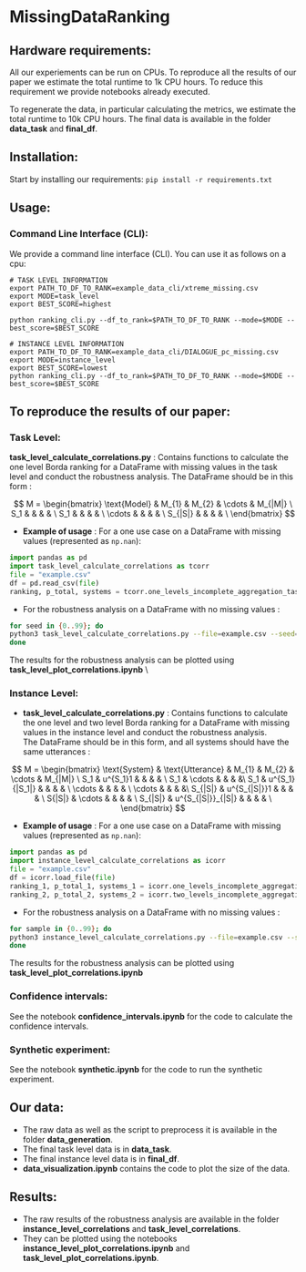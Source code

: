 # MissingDataRanking

## Hardware requirements:

All our experiements can be run on CPUs. To reproduce all the results of our paper we estimate the total runtime to 1k CPU hours. 
To reduce this requirement we provide notebooks already executed.

To regenerate the data, in particular calculating the metrics, we estimate the total runtime to 10k CPU hours. The final data is available in the folder **data_task** and **final_df**.


## Installation:

Start by installing our requirements:
```pip install -r requirements.txt```

## Usage:

### Command Line Interface (CLI):
We provide a command line interface (CLI). You can use it as follows on a cpu:

``` 
# TASK LEVEL INFORMATION
export PATH_TO_DF_TO_RANK=example_data_cli/xtreme_missing.csv
export MODE=task_level
export BEST_SCORE=highest

python ranking_cli.py --df_to_rank=$PATH_TO_DF_TO_RANK --mode=$MODE --best_score=$BEST_SCORE

# INSTANCE LEVEL INFORMATION
export PATH_TO_DF_TO_RANK=example_data_cli/DIALOGUE_pc_missing.csv
export MODE=instance_level
export BEST_SCORE=lowest
python ranking_cli.py --df_to_rank=$PATH_TO_DF_TO_RANK --mode=$MODE --best_score=$BEST_SCORE
```

## To reproduce the results of our paper:

### Task Level:
**task_level_calculate_correlations.py** : Contains functions to calculate the one level Borda ranking for a DataFrame with missing values in the task level and conduct the robustness analysis.
The DataFrame should be in this form :

$$
M = \begin{bmatrix} \text{Model} & M_{1} & M_{2} & \cdots & M_{|M|} \ 
S_1 & & & & \ 
S_1 & & & & \ 
\cdots & & & & \ 
S_{|S|} & & & & \
\end{bmatrix}
$$ 

- **Example of usage** : For a one use case on a DataFrame with missing values (represented as `np.nan`):
```python
import pandas as pd
import task_level_calculate_correlations as tcorr
file = "example.csv"
df = pd.read_csv(file)
ranking, p_total, systems = tcorr.one_levels_incomplete_aggregation_task_level(df)
```
- For the robustness analysis on a DataFrame with no missing values :
```bash
for seed in {0..99}; do
python3 task_level_calculate_correlations.py --file=example.csv --seed=${seed};
done
```
The results for the robustness analysis can be plotted using **task_level_plot_correlations.ipynb** \

### Instance Level:
- **task_level_calculate_correlations.py** : Contains functions to calculate the one level and two level Borda ranking for a DataFrame with missing values in the instance level and conduct the robustness analysis. \
The DataFrame should be in this form, and all systems should have the same utterances :

$$
M = \begin{bmatrix} \text{System} & \text{Utterance} & M_{1} & M_{2} & \cdots & M_{|M|} \ 
S_1 & u^{S_1}1 & & & & \ 
S_1 & \cdots & & & &\ 
S_1 & u^{S_1}{|S_1|} & & & & \ 
\cdots & & & & \ 
\cdots & & & &\ 
S_{|S|} & u^{S_{|S|}}1 & & & & \ 
S{|S|} & \cdots & & & & \ 
S_{|S|} & u^{S_{|S|}}_{|S|} & & & & \ 
\end{bmatrix}
$$

- **Example of usage** : For a one use case on a DataFrame with missing values (represented as `np.nan`):
```python
import pandas as pd
import instance_level_calculate_correlations as icorr
file = "example.csv"
df = icorr.load_file(file)
ranking_1, p_total_1, systems_1 = icorr.one_levels_incomplete_aggregation(df)
ranking_2, p_total_2, systems_2 = icorr.two_levels_incomplete_aggregation(df)
```
- For the robustness analysis on a DataFrame with no missing values :
```bash
for sample in {0..99}; do
python3 instance_level_calculate_correlations.py --file=example.csv --sample=${sample};
done
```
The results for the robustness analysis can be plotted using **task_level_plot_correlations.ipynb**

### Confidence intervals:
See the notebook **confidence_intervals.ipynb** for the code to calculate the confidence intervals.

### Synthetic experiment:
See the notebook **synthetic.ipynb** for the code to run the synthetic experiment.

## Our data:
- The raw data as well as the script to preprocess it is available in the folder **data_generation**.
- The final task level data is in **data_task**.
- The final instance level data is in **final_df**.
- **data_visualization.ipynb** contains the code to plot the size of the data.

## Results:
- The raw results of the robustness analysis are available in the folder **instance_level_correlations** and **task_level_correlations**.
- They can be plotted using the notebooks **instance_level_plot_correlations.ipynb** and **task_level_plot_correlations.ipynb**.
